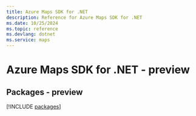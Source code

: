 ```yaml
---
title: Azure Maps SDK for .NET
description: Reference for Azure Maps SDK for .NET
ms.date: 10/25/2024
ms.topic: reference
ms.devlang: dotnet
ms.service: maps
---
```

# Azure Maps SDK for .NET - preview
## Packages - preview
[!INCLUDE [packages](maps-index.md)]